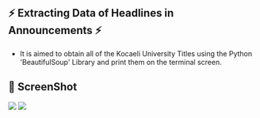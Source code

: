 ## :zap: Extracting Data of Headlines in Announcements :zap:
* It is aimed to obtain all of the Kocaeli University Titles using the Python 'BeautifulSoup' Library and print them on the terminal screen.

## :camera_flash: ScreenShot

![](https://raw.githubusercontent.com/berkay-c/Python_WorkShops/main/PythonWebScraping/AnnouncementsTitles/SS/Screenshot%20from%202021-07-22%2019-50-59.png)
![](https://github.com/berkay-c/Python_WorkShops/blob/main/PythonWebScraping/TitlesofAnnouncements/SS/Screenshot%20from%202021-07-22%2020-11-59.png?raw=true)

